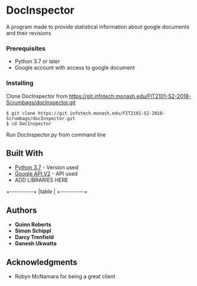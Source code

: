 # DocInspector

A program made to provide statistical information about google documents and their revisions


### Prerequisites

- Python 3.7 or later 
- Google account with access to google document


### Installing

Clone DocInspector from https://git.infotech.monash.edu/FIT2101-S2-2018-Scrumbags/docInspector.git

```
$ git clone https://git.infotech.monash.edu/FIT2101-S2-2018-Scrumbags/docInspector.git
$ cd DocInspector
```

Run DocInspector.py from command line 


## Built With

* [Python 3.7](https://www.python.org/downloads/release/python-370/) - Version used  
* [Google API V2](https://developers.google.com/drive/api/v2/reference/) - API used
* ADD LIBRARIES HERE 


+----------+
|table     |
+----------+

## Authors

* **Quinn Roberts**
* **Simon Schippl**
* **Darcy Trenfield**
* **Ganesh Ukwatta**

 
## Acknowledgments

* Robyn McNamara for being a great client

